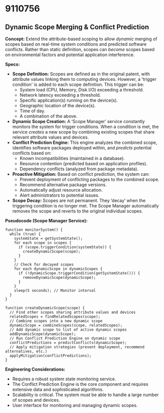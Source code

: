 # 9110756

## Dynamic Scope Merging & Conflict Prediction

**Concept:** Extend the attribute-based scoping to allow *dynamic* merging of scopes based on real-time system conditions and predicted software conflicts. Rather than static definition, scopes can *become* scopes based on environmental factors and potential application interference.

**Specs:**

*   **Scope Definition:** Scopes are defined as in the original patent, with attribute values linking them to computing devices. However, a 'trigger condition' is added to each scope definition. This trigger can be:
    *   System load (CPU, Memory, Disk I/O) exceeding a threshold.
    *   Network latency exceeding a threshold.
    *   Specific application(s) running on the device(s).
    *   Geographic location of the device(s).
    *   Time of day.
    *   A combination of the above.
*   **Dynamic Scope Creation:** A ‘Scope Manager’ service constantly monitors the system for trigger conditions. When a condition is met, the service *creates* a new scope by combining existing scopes that share relevant attribute values and devices.
*   **Conflict Prediction Engine:** This engine analyzes the combined scope, identifies software packages deployed within, and *predicts* potential conflicts based on:
    *   Known incompatibilities (maintained in a database).
    *   Resource contention (predicted based on application profiles).
    *   Dependency conflicts (analyzed from package metadata).
*   **Proactive Mitigation:** Based on conflict prediction, the system can:
    *   Prevent deployment of conflicting packages to the combined scope.
    *   Recommend alternative package versions.
    *   Automatically adjust resource allocation.
    *   Alert administrators to potential issues.
*   **Scope Decay:** Scopes are not permanent. They ‘decay’ when the triggering condition is no longer met. The Scope Manager automatically removes the scope and reverts to the original individual scopes.

**Pseudocode (Scope Manager Service):**

```
function monitorSystem() {
  while (true) {
    systemState = getSystemState();
    for each scope in scopes {
      if (scope.triggerCondition(systemState)) {
        createDynamicScope(scope);
      }
    }
    // Check for decayed scopes
    for each dynamicScope in dynamicScopes {
      if (!dynamicScope.triggerCondition(getSystemState())) {
        removeDynamicScope(dynamicScope);
      }
    }
    sleep(5 seconds); // Monitor interval
  }
}

function createDynamicScope(scope) {
  // Find other scopes sharing attribute values and devices
  relatedScopes = findRelatedScopes(scope);
  // Combine scopes into a new dynamic scope
  dynamicScope = combineScopes(scope, relatedScopes);
  // Add dynamic scope to list of active dynamic scopes
  addDynamicScope(dynamicScope);
  // Run Conflict Prediction Engine on dynamic scope
  conflictPredictions = predictConflicts(dynamicScope);
  // Apply mitigation strategies (prevent deployment, recommend alternatives, etc.)
  applyMitigation(conflictPredictions);
}
```

**Engineering Considerations:**

*   Requires a robust system state monitoring service.
*   The Conflict Prediction Engine is the core component and requires extensive data and sophisticated algorithms.
*   Scalability is critical. The system must be able to handle a large number of scopes and devices.
*   User interface for monitoring and managing dynamic scopes.